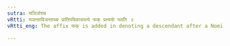 ```yaml
---
sutra: यञिञोश्च
vRtti: यञन्तादिञन्ताच्च प्रातिपदिकादपत्ये फक् प्रत्ययो भवति ॥
vRtti_eng: The affix फक् is added in denoting a descendant after a Nominal-stem ending in the affixes यञ् and इञ् ॥

---
```

